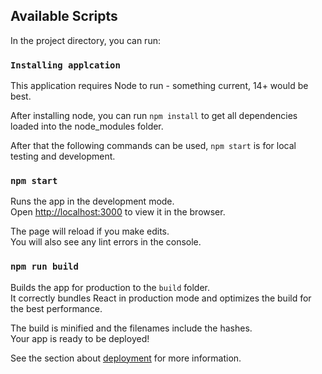 ## Available Scripts

In the project directory, you can run:

### `Installing applcation`

This application requires Node to run - something current, 14+ would be best.

After installing node, you can run `npm install` to get all dependencies loaded into the node_modules folder.

After that the following commands can be used, `npm start` is for local testing and development.


### `npm start`

Runs the app in the development mode.\
Open [http://localhost:3000](http://localhost:3000) to view it in the browser.

The page will reload if you make edits.\
You will also see any lint errors in the console.

### `npm run build`

Builds the app for production to the `build` folder.\
It correctly bundles React in production mode and optimizes the build for the best performance.

The build is minified and the filenames include the hashes.\
Your app is ready to be deployed!

See the section about [deployment](https://facebook.github.io/create-react-app/docs/deployment) for more information.


